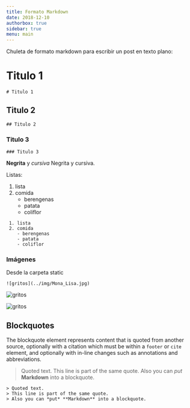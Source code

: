 ```yaml
---
title: Formato Markdown
date: 2018-12-10
authorbox: true
sidebar: true
menu: main
---
```


Chuleta de formato markdown para escribir un post en texto plano:

# Titulo 1
`# Titulo 1`

## Titulo 2
`## Titulo 2`

### Titulo 3
`### Titulo 3`

**Negrita** y *cursiva*
Negrita y cursiva.

Listas:

 1. lista
 2. comida
    - berengenas
    - patata
    - coliflor

```
 1. lista
 2. comida
    - berengenas
    - patata
    - coliflor
```
### Imágenes

Desde la carpeta static

```
![gritos](../img/Mona_Lisa.jpg)
```

![gritos](../img/Mona_Lisa.jpg)

![gritos](../img/logos.jpg)

## Blockquotes

The blockquote element represents content that is quoted from another source, optionally with a citation which must be within a `footer` or `cite` element, and optionally with in-line changes such as annotations and abbreviations.

> Quoted text.
> This line is part of the same quote.
> Also you can *put* **Markdown** into a blockquote.

```
> Quoted text.
> This line is part of the same quote.
> Also you can *put* **Markdown** into a blockquote.
```


